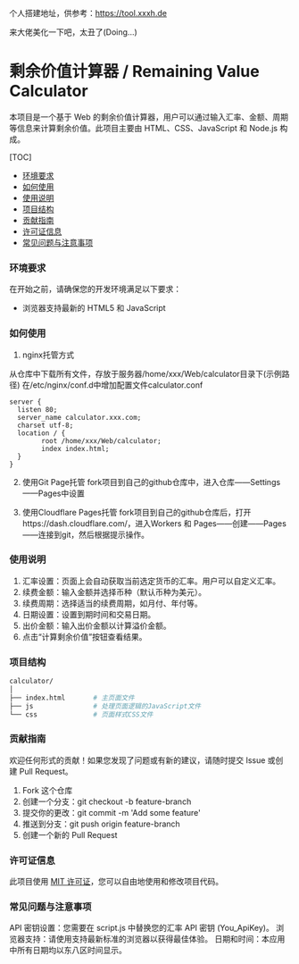 个人搭建地址，供参考：https://tool.xxxh.de

来大佬美化一下吧，太丑了(Doing...)

# 剩余价值计算器 / Remaining Value Calculator

本项目是一个基于 Web 的剩余价值计算器，用户可以通过输入汇率、金额、周期等信息来计算剩余价值。此项目主要由 HTML、CSS、JavaScript 和 Node.js 构成。

[TOC]
- [环境要求](###环境要求)
- [如何使用](###如何使用)
- [使用说明](###使用说明)
- [项目结构](###项目结构)
- [贡献指南](###贡献指南)
- [许可证信息](###许可证信息)
- [常见问题与注意事项](###常见问题与注意事项)

### 环境要求

在开始之前，请确保您的开发环境满足以下要求：

- 浏览器支持最新的 HTML5 和 JavaScript

### 如何使用

1. nginx托管方式

从仓库中下载所有文件，存放于服务器/home/xxx/Web/calculator目录下(示例路径)
在/etc/nginx/conf.d中增加配置文件calculator.conf
```
server {
  listen 80;
  server_name calculator.xxx.com;
  charset utf-8;
  location / {
        root /home/xxx/Web/calculator;
        index index.html;
  }
}
```
2. 使用Git Page托管
fork项目到自己的github仓库中，进入仓库——Settings——Pages中设置

3. 使用Cloudflare Pages托管
fork项目到自己的github仓库后，打开https://dash.cloudflare.com/，进入Workers 和 Pages——创建——Pages——连接到git，然后根据提示操作。

### 使用说明

1. 汇率设置：页面上会自动获取当前选定货币的汇率。用户可以自定义汇率。
2. 续费金额：输入金额并选择币种（默认币种为美元）。
3. 续费周期：选择适当的续费周期，如月付、年付等。
4. 日期设置：设置到期时间和交易日期。
5. 出价金额：输入出价金额以计算溢价金额。
6. 点击“计算剩余价值”按钮查看结果。

### 项目结构
```bash
calculator/
│
├── index.html       # 主页面文件
├── js               # 处理页面逻辑的JavaScript文件
└── css              # 页面样式CSS文件
```

### 贡献指南

欢迎任何形式的贡献！如果您发现了问题或有新的建议，请随时提交 Issue 或创建 Pull Request。
1. Fork 这个仓库
2. 创建一个分支：git checkout -b feature-branch
3. 提交你的更改：git commit -m 'Add some feature'
4. 推送到分支：git push origin feature-branch
5. 创建一个新的 Pull Request

### 许可证信息

此项目使用 [MIT 许可证](LICENSE)，您可以自由地使用和修改项目代码。

### 常见问题与注意事项

API 密钥设置：您需要在 script.js 中替换您的汇率 API 密钥 (You_ApiKey)。
浏览器支持：请使用支持最新标准的浏览器以获得最佳体验。
日期和时间：本应用中所有日期均以东八区时间显示。
